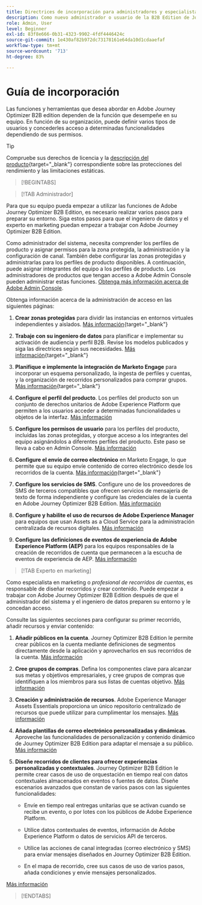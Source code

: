 ```yaml
---
title: Directrices de incorporación para administradores y especialistas en marketing
description: Como nuevo administrador o usuario de la B2B Edition de Journey Optimizer, obtenga información sobre las áreas clave del proceso de incorporación.
role: Admin, User
level: Beginner
exl-id: 83f8e666-0b31-4323-9902-4fdf4446424c
source-git-commit: 1e430af82b972dc73178161e64da10d1cdaaefaf
workflow-type: tm+mt
source-wordcount: '713'
ht-degree: 83%

---
```


# Guía de incorporación

Las funciones y herramientas que desea abordar en Adobe Journey Optimizer B2B edition dependen de la función que desempeñe en su equipo. En función de su organización, puede definir varios tipos de usuarios y concederles acceso a determinadas funcionalidades dependiendo de sus permisos.

>[!TIP]
>
>Compruebe sus derechos de licencia y la [descripción del producto](https://helpx.adobe.com/es/legal/product-descriptions/adobe-journey-optimizer-b2b.html?lang=es){target="_blank"} correspondiente sobre las protecciones del rendimiento y las limitaciones estáticas.

>[!BEGINTABS]

>[!TAB Administrador]

Para que su equipo pueda empezar a utilizar las funciones de Adobe Journey Optimizer B2B Edition, es necesario realizar varios pasos para preparar su entorno. Siga estos pasos para que el ingeniero de datos y el experto en marketing puedan empezar a trabajar con Adobe Journey Optimizer B2B Edition.

Como administrador del sistema, necesita comprender los perfiles de producto y asignar permisos para la zona protegida, la administración y la configuración de canal. También debe configurar las zonas protegidas y administrarlas para los perfiles de producto disponibles. A continuación, puede asignar integrantes del equipo a los perfiles de producto. Los administradores de productos que tengan acceso a Adobe Admin Console pueden administrar estas funciones. [Obtenga más información acerca de Adobe Admin Console](https://helpx.adobe.com/es/enterprise/using/admin-console.html).

Obtenga información acerca de la administración de acceso en las siguientes páginas:

1. **Crear zonas protegidas** para dividir las instancias en entornos virtuales independientes y aislados. [Más información](https://experienceleague.adobe.com/es/docs/experience-platform/sandbox/home#understanding-sandboxes){target="_blank"}

1. **Trabaje con su ingeniero de datos** para planificar e implementar su activación de audiencia y perfil B2B. Revise los modelos publicados y siga las directrices según sus necesidades. [Más información](https://experienceleague.adobe.com/es/docs/blueprints-learn/architecture/b2b-activation/overview){target="_blank"}

1. **Planifique e implemente la integración de Marketo Engage** para incorporar un esquema personalizado, la ingesta de perfiles y cuentas, y la organización de recorridos personalizados para comprar grupos. [Más información](https://experienceleague.adobe.com/en/docs/blueprints-learn/architecture/b2b-activation/b2b-journeys-with-marketo){target="_blank"}

1. **Configure el perfil del producto**. Los perfiles del producto son un conjunto de derechos unitarios de Adobe Experience Platform que permiten a los usuarios acceder a determinadas funcionalidades u objetos de la interfaz. [Más información](../admin/user-management.md#create-the-marketo-engage-product-profile)

1. **Configure los permisos de usuario** para los perfiles del producto, incluidas las zonas protegidas, y otorgue acceso a los integrantes del equipo asignándolos a diferentes perfiles del producto. Este paso se lleva a cabo en Admin Console. [Más información](../admin/user-management.md#create-a-user-group)

1. **Configure el envío de correo electrónico** en Marketo Engage, lo que permite que su equipo envíe contenido de correo electrónico desde los recorridos de la cuenta. [Más información](https://experienceleague.adobe.com/es/docs/marketo/using/getting-started/initial-setup/setup-steps#ensure-email-deliverability){target="_blank"}

1. **Configure los servicios de SMS**. Configure uno de los proveedores de SMS de terceros compatibles que ofrecen servicios de mensajería de texto de forma independiente y configure las credenciales de la cuenta en Adobe Journey Optimizer B2B Edition. [Más información](../admin/configure-channels-sms.md)

1. **Configure y habilite el uso de recursos de Adobe Experience Manager** para equipos que usan Assets as a Cloud Service para la administración centralizada de recursos digitales. [Más información](../admin/configure-aem-repositories.md)

1. **Configure las definiciones de eventos de experiencia de Adobe Experience Platform (AEP)** para los equipos responsables de la creación de recorridos de cuenta que permanecen a la escucha de eventos de experiencia de AEP. [Más información](../admin/configure-aep-events.md)

>[!TAB Experto en marketing]

Como especialista en marketing o _profesional de recorridos de cuentas_, es responsable de diseñar recorridos y crear contenido. Puede empezar a trabajar con Adobe Journey Optimizer B2B Edition después de que el administrador del sistema y el ingeniero de datos preparen su entorno y le concedan acceso.

Consulte las siguientes secciones para configurar su primer recorrido, añadir recursos y enviar contenido:

1. **Añadir públicos en la cuenta**. Journey Optimizer B2B Edition le permite crear públicos en la cuenta mediante definiciones de segmentos directamente desde la aplicación y aprovecharlos en sus recorridos de la cuenta. [Más información](../audiences/account-audience-overview.md)

1. **Cree grupos de compras**. Defina los componentes clave para alcanzar sus metas y objetivos empresariales, y cree grupos de compras que identifiquen a los miembros para sus listas de cuentas objetivo. [Más información](../buying-groups/buying-groups-overview.md)

1. **Creación y administración de recursos**. Adobe Experience Manager Assets Essentials proporciona un único repositorio centralizado de recursos que puede utilizar para cumplimentar los mensajes. [Más información](../content/assets-overview.md)

1. **Añada plantillas de correo electrónico personalizadas y dinámicas**. Aproveche las funcionalidades de personalización y contenido dinámico de Journey Optimizer B2B Edition para adaptar el mensaje a su público. [Más información](../content/email-templates.md)

1. **Diseñe recorridos de clientes para ofrecer experiencias personalizadas y contextuales**. Journey Optimizer B2B Edition le permite crear casos de uso de orquestación en tiempo real con datos contextuales almacenados en eventos o fuentes de datos. Diseñe escenarios avanzados que constan de varios pasos con las siguientes funcionalidades:

   * Envíe en tiempo real entregas unitarias que se activan cuando se recibe un evento, o por lotes con los públicos de Adobe Experience Platform.

   * Utilice datos contextuales de eventos, información de Adobe Experience Platform o datos de servicios API de terceros.

   * Utilice las acciones de canal integradas (correo electrónico y SMS) para enviar mensajes diseñados en Journey Optimizer B2B Edition.

   * En el mapa de recorrido, cree sus casos de uso de varios pasos, añada condiciones y envíe mensajes personalizados.

[Más información](../journeys/journey-overview.md)

>[!ENDTABS]
